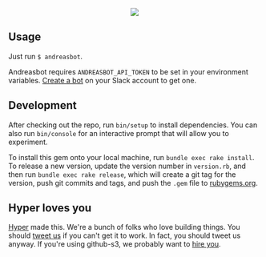 <p align="center">
  <img src="http://i.imgur.com/uu6z4h7.jpg">
</p>

## Usage

Just run `$ andreasbot`.

Andreasbot requires `ANDREASBOT_API_TOKEN` to be set in your environment
variables. [Create a bot](https://my.slack.com/services/new/bot) on your
Slack account to get one.

## Development

After checking out the repo, run `bin/setup` to install dependencies. You can
also run `bin/console` for an interactive prompt that will allow you to experiment.

To install this gem onto your local machine, run `bundle exec rake install`. To
release a new version, update the version number in `version.rb`, and then run
`bundle exec rake release`, which will create a git tag for the version, push git
commits and tags, and push the `.gem` file to [rubygems.org](https://rubygems.org).

## Hyper loves you

[Hyper] made this. We're a bunch of folks who love building things. You should
[tweet us] if you can't get it to work. In fact, you should tweet us anyway.
If you're using github-s3, we probably want to [hire you].

[Hyper]: https://github.com/hyperoslo
[tweet us]: http://twitter.com/hyperoslo
[hire you]: http://www.hyper.no/jobs/engineers
